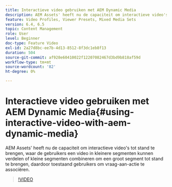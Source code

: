 ```yaml
---
title: Interactieve video gebruiken met AEM Dynamic Media
description: AEM Assets' heeft nu de capaciteit om interactieve video's tot stand te brengen, waar de gebruikers een video in kleinere segmenten kunnen verdelen of kleine segmenten combineren om een groot segment tot stand te brengen, daardoor toestaand gebruikers om vraag-aan-actie te associëren.
feature: Video Profiles, Viewer Presets, Mixed Media Sets
version: 6.4, 6.5
topic: Content Management
role: User
level: Beginner
doc-type: Feature Video
exl-id: 2a27d8bc-ee7b-4d13-8512-8f3dc1eb8f13
duration: 504
source-git-commit: af928e60410022f12207082467d3bd9b818af59d
workflow-type: tm+mt
source-wordcount: '82'
ht-degree: 0%

---
```


# Interactieve video gebruiken met AEM Dynamic Media{#using-interactive-video-with-aem-dynamic-media}

AEM Assets&#39; heeft nu de capaciteit om interactieve video&#39;s tot stand te brengen, waar de gebruikers een video in kleinere segmenten kunnen verdelen of kleine segmenten combineren om een groot segment tot stand te brengen, daardoor toestaand gebruikers om vraag-aan-actie te associëren.

>[!VIDEO](https://video.tv.adobe.com/v/16516?quality=12&learn=on)
